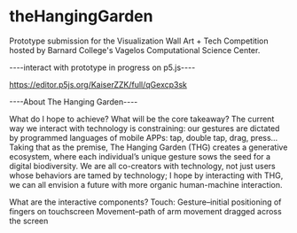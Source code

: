 # theHangingGarden

Prototype submission for the Visualization Wall Art + Tech Competition hosted by Barnard College's Vagelos Computational Science Center.

----interact with prototype in progress on p5.js----

https://editor.p5js.org/KaiserZZK/full/qGexcp3sk

----About The Hanging Garden----

What do I hope to achieve? What will be the core takeaway? 
The current way we interact with technology is constraining: our gestures are dictated by programmed languages of mobile APPs: tap, double tap, drag, press…
Taking that as the premise, The Hanging Garden (THG) creates a generative ecosystem, where each individual’s unique gesture sows the seed for a digital biodiversity.
We are all co-creators with technology, not just users whose behaviors are tamed by technology; I hope by interacting with THG, we can all envision a future with more organic human-machine interaction.

What are the interactive components?
Touch: 
Gesture–initial positioning of fingers on touchscreen
Movement–path of arm movement dragged across the screen
